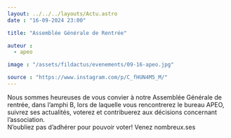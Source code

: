 ```yaml
---
layout: ../../../layouts/Actu.astro
date : "16-09-2024 23:00"

title: "Assemblée Générale de Rentrée"

auteur :
  - apeo

image : "/assets/fildactus/evenements/09-16-apeo.jpg"

source : "https://www.instagram.com/p/C_fHUN4M5_M/"
---
```


Nous sommes heureuses de vous convier à notre Assemblée Générale de rentrée, dans l’amphi B, lors de laquelle vous rencontrerez le bureau APEO, suivrez ses actualités, voterez et contribuerez aux décisions concernant l’association.  
N’oubliez pas d’adhérer pour pouvoir voter! Venez nombreux.ses